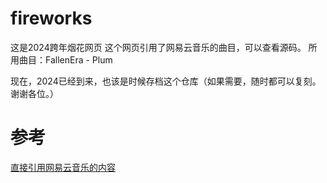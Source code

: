 # fireworks

这是2024跨年烟花网页
这个网页引用了网易云音乐的曲目，可以查看源码。
所用曲目：FallenEra - Plum

现在，2024已经到来，也该是时候存档这个仓库（如果需要，随时都可以复刻。谢谢各位。）

# 参考

[直接引用网易云音乐的内容](https://zhuanlan.zhihu.com/p/266060655?utm_id=0)
